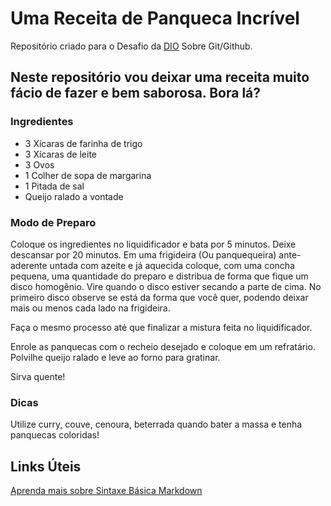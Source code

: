 # Uma Receita de Panqueca Incrível
Repositório criado para o Desafio da [DIO](https://www.dio.me) Sobre Git/Github. 

## Neste repositório vou deixar uma receita muito fácio de fazer e bem saborosa. Bora lá?

### Ingredientes
 - 3 Xícaras de farinha de trigo
 - 3 Xícaras de leite
 - 3 Ovos
 - 1 Colher de sopa de margarina
 - 1 Pitada de sal
 - Queijo ralado a vontade

 ### Modo de Preparo
Coloque os ingredientes no liquidificador e bata por 5 minutos. Deixe descansar por 20 minutos.
Em uma frigideira (Ou panquequeira) ante-aderente untada com azeite e já aquecida coloque, com uma concha pequena, uma quantidade do preparo e distribua de forma que fique um disco homogênio. Vire quando o disco estiver secando a parte de cima. No primeiro disco observe se está da forma que você quer, podendo deixar mais ou menos cada lado na frigideira.

Faça o mesmo processo até que finalizar a mistura feita no liquidificador.

Enrole as panquecas com o recheio desejado e coloque em um refratário. Polvilhe queijo ralado e leve ao forno para gratinar. 

Sirva quente!

### Dicas
Utilize curry, couve, cenoura, beterrada quando bater a massa e tenha panquecas coloridas!


## Links Úteis
[ Aprenda mais sobre Sintaxe Básica Markdown](https://www.markdownguide.org/basic-syntax/)
